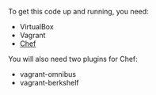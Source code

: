To get this code up and running, you need:
* VirtualBox
* Vagrant
* [Chef](http://www.getchef.com/chef/install/)

You will also need two plugins for Chef:
* vagrant-omnibus
* vagrant-berkshelf
